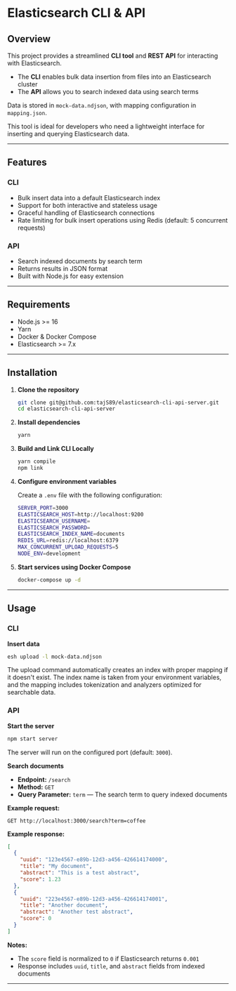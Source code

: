 # Elasticsearch CLI & API 

## Overview

This project provides a streamlined **CLI tool** and **REST API** for interacting with Elasticsearch.

- The **CLI** enables bulk data insertion from files into an Elasticsearch cluster
- The **API** allows you to search indexed data using search terms

Data is stored in `mock-data.ndjson`, with mapping configuration in `mapping.json`.

This tool is ideal for developers who need a lightweight interface for inserting and querying Elasticsearch data.

---

## Features

### CLI
- Bulk insert data into a default Elasticsearch index
- Support for both interactive and stateless usage
- Graceful handling of Elasticsearch connections
- Rate limiting for bulk insert operations using Redis (default: 5 concurrent requests)

### API
- Search indexed documents by search term
- Returns results in JSON format
- Built with Node.js for easy extension

---

## Requirements

- Node.js >= 16
- Yarn
- Docker & Docker Compose
- Elasticsearch >= 7.x

---

## Installation

1. **Clone the repository**
   ```bash
   git clone git@github.com:tajS89/elasticsearch-cli-api-server.git
   cd elasticsearch-cli-api-server
   ```

2. **Install dependencies**
   ```bash
   yarn
   ```

3. **Build and Link CLI Locally**
   ```bash
   yarn compile
   npm link
   ```

4. **Configure environment variables**
   
   Create a `.env` file with the following configuration:
   ```bash
   SERVER_PORT=3000
   ELASTICSEARCH_HOST=http://localhost:9200
   ELASTICSEARCH_USERNAME=
   ELASTICSEARCH_PASSWORD=
   ELASTICSEARCH_INDEX_NAME=documents
   REDIS_URL=redis://localhost:6379
   MAX_CONCURRENT_UPLOAD_REQUESTS=5
   NODE_ENV=development
   ```

5. **Start services using Docker Compose**
   ```bash
   docker-compose up -d
   ```

---

## Usage

### CLI

**Insert data**

```bash
esh upload -l mock-data.ndjson
```
The upload command automatically creates an index with proper mapping if it doesn't exist. The index name is taken from your environment variables, and the mapping includes tokenization and analyzers optimized for searchable data.
### API

**Start the server**

```bash
npm start server
```

The server will run on the configured port (default: `3000`).

**Search documents**

- **Endpoint:** `/search`
- **Method:** `GET`
- **Query Parameter:** `term` — The search term to query indexed documents

**Example request:**

```http
GET http://localhost:3000/search?term=coffee
```

**Example response:**

```json
[
  {
    "uuid": "123e4567-e89b-12d3-a456-426614174000",
    "title": "My document",
    "abstract": "This is a test abstract",
    "score": 1.23
  },
  {
    "uuid": "223e4567-e89b-12d3-a456-426614174001",
    "title": "Another document",
    "abstract": "Another test abstract",
    "score": 0
  }
]
```

**Notes:**
- The `score` field is normalized to `0` if Elasticsearch returns `0.001`
- Response includes `uuid`, `title`, and `abstract` fields from indexed documents

---
